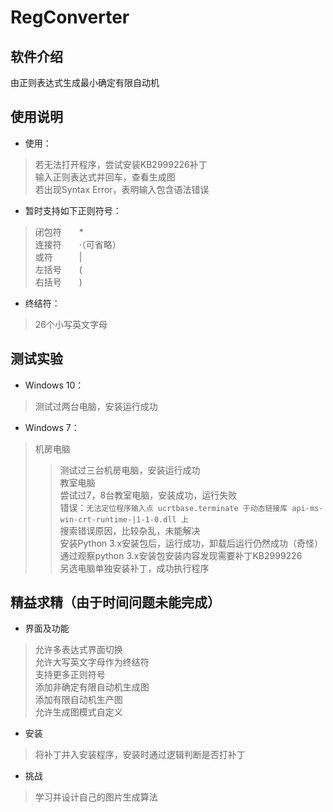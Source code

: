 # RegConverter

## 软件介绍
由正则表达式生成最小确定有限自动机  

## 使用说明
* 使用：
>若无法打开程序，尝试安装KB2999226补丁  
>输入正则表达式并回车，查看生成图  
>若出现Syntax Error，表明输入包含语法错误  

* 暂时支持如下正则符号：
>闭包符　　*  
>连接符　　·（可省略）  
>或符　　　|  
>左括号　　(  
>右括号　　)  

* 终结符：
>26个小写英文字母  

## 测试实验
* Windows 10：
>测试过两台电脑，安装运行成功  

* Windows 7：
>机房电脑  
>>测试过三台机房电脑，安装运行成功  
>教室电脑  
>>尝试过7，8台教室电脑，安装成功，运行失败  
>>错误：`无法定位程序输入点 ucrtbase.terminate 于动态链接库 api-ms-win-crt-runtime-|1-1-0.dll 上`  
>>搜索错误原因，比较杂乱，未能解决  
>>安装Python 3.x安装包后，运行成功，卸载后运行仍然成功（奇怪）  
>>通过观察python 3.x安装包安装内容发现需要补丁KB2999226  
>>另选电脑单独安装补丁，成功执行程序  

## 精益求精（由于时间问题未能完成）
* 界面及功能
>允许多表达式界面切换  
>允许大写英文字母作为终结符  
>支持更多正则符号  
>添加非确定有限自动机生成图  
>添加有限自动机生产图  
>允许生成图模式自定义  

* 安装
>将补丁并入安装程序，安装时通过逻辑判断是否打补丁  

* 挑战
>学习并设计自己的图片生成算法  
